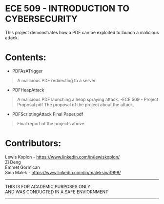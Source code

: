 # ECE 509 - INTRODUCTION TO CYBERSECURITY

This project demonstrates how a PDF can be exploited 
to launch a malicious attack.


# Contents:
- PDFAsATrigger
> A malicious PDF redirecting to a server.
- PDFHeapAttack
> A malicious PDF launching a heap spraying attack.
-ECE 509 - Project Proposal.pdf
> The proposal of the project about the attack. 
- PDFScriptingAttack Final Paper.pdf
> Final report of the projects above. 
 
# Contributors:
Lewis Koplon - https://www.linkedin.com/in/lewiskoplon/  
Zi Deng  
Emmet Gormican  
Sina Malek - https://www.linkedin.com/in/maleksina1998/  

*********************************************************  
THIS IS FOR ACADEMIC PURPOSES ONLY  
AND WAS CONDUCTED IN A SAFE ENVIORNMENT   
*********************************************************  